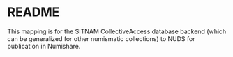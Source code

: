 # README
This mapping is for the SITNAM CollectiveAccess database backend (which can be generalized for other numismatic collections) to NUDS for publication in Numishare.
